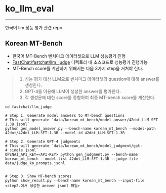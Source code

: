 # ko_llm_eval
-------------

한국어 llm 성능 평가 관련 repo. 

## Korean MT-Bench
- 한국어 MT-Bench 벤치마크 데이터셋으로 LLM 성능평가 진행
- [FastChat/fastchat/llm_judge](https://github.com/ai-yeongji/ko_llm_eval/tree/main/FastChat/fastchat/llm_judge) 디렉토리 내 소스코드로 성능평가 진행가능
- MT-Bench score를 계산하기 위해서는 다음 3가지 step을 거쳐야 한다.

> 1. 성능 평가 대상 LLM으로 벤치마크 데이터셋의 question에 대해 answer를 생성한다.
> 2. GPT-4를 이용해 LLM이 생성한 answer를 평가한다.
> 3. 각 생성문에 대한 score를 종합하여 최종 MT-bench score를 계산한다.

```
cd fastchat/llm_judge

# Step 1. Generate model answers to MT-bench questions
# This will generate `data/korean_mt_bench/model_answer/42dot_LLM-SFT-1.3B.jsonl`
python gen_model_answer.py --bench-name korean_mt_bench --model-path 42dot/42dot_LLM-SFT-1.3B --model-id 42dot_LLM-SFT-1.3B

# Step 2. Generate GPT-4 judgments
# This will generate `data/korean_mt_bench/model_judgment/gpt-4_single.jsonl`
OPENAI_API_KEY=<API-KEY> python gen_judgment.py --bench-name korean_mt_bench --model-list 42dot_LLM-SFT-1.3B --judge-file data/judge_ko_prompts.jsonl


# Step 3. Show MT-bench scores
python show_result.py --bench-name korean_mt_bench --input-file <step2.에서 생성한 answer jsonl 파일>
```
